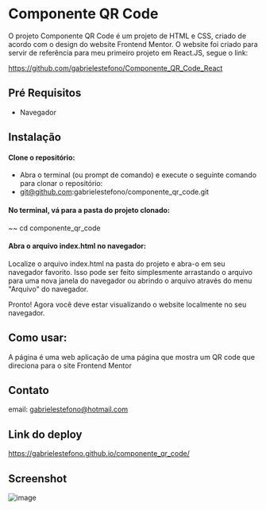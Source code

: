 # Componente QR Code

O projeto Componente QR Code é um projeto de HTML e CSS, criado de acordo com o design do website Frontend Mentor. O website foi criado para servir de referência para meu primeiro projeto em React.JS, segue o link:

https://github.com/gabrielestefono/Componente_QR_Code_React

## Pré Requisitos
* Navegador

## Instalação

#### Clone o repositório:
* Abra o terminal (ou prompt de comando) e execute o seguinte comando para clonar o repositório:
* git@github.com:gabrielestefono/componente_qr_code.git
#### No terminal, vá para a pasta do projeto clonado:
~~ cd componente_qr_code
#### Abra o arquivo index.html no navegador:
Localize o arquivo index.html na pasta do projeto e abra-o em seu navegador favorito. Isso pode ser feito simplesmente arrastando o arquivo para uma nova janela do navegador ou abrindo o arquivo através do menu "Arquivo" do navegador.

Pronto! Agora você deve estar visualizando o website localmente no seu navegador.

## Como usar:

A página é uma web aplicação de uma página que mostra um QR code que direciona para o site Frontend Mentor

## Contato

email: gabrielestefono@hotmail.com

## Link do deploy
https://gabrielestefono.github.io/componente_qr_code/

## Screenshot
![image](https://user-images.githubusercontent.com/104292192/233544076-7ceeeffe-f84d-4399-a855-5446b24ecd75.png)

